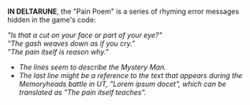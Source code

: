 **IN DELTARUNE**, the "Pain Poem" is a series of rhyming error messages hidden in the game's code:

*"Is that a cut on your face or part of your eye?"*<br>
*"The gash weaves down as if you cry."*<br>
*"The pain itself is reason why."*

- _The lines seem to describe the <a onclick="loadFile('Mystery Man.md')">Mystery Man</a>._
- _The last line might be a reference to the text that appears during the <a onclick="loadFile('Amalgamates.md')">Memoryheads </a>battle in UT, "Lorem ipsum docet", which can be translated as "The pain itself teaches"._